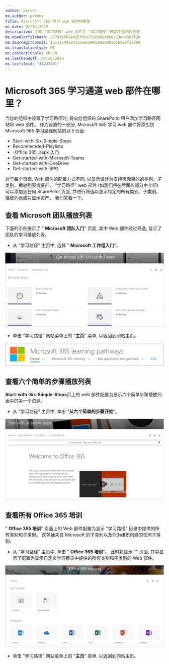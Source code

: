 ```yaml
---
author: pkrebs
ms.author: pkrebs
title: Microsoft 365 学习 web 部件在哪里
ms.date: 02/15/2019
description: 了解 "学习路径" web 部件在 "学习路径" 网站中显示的位置
ms.openlocfilehash: 27793606ee425f8ca77a66898bb0c23aee5e3f2b
ms.sourcegitcommit: 1a111a49a0413a56a880e29109ba01b5e5f33d09
ms.translationtype: MT
ms.contentlocale: zh-CN
ms.lasthandoff: 05/20/2019
ms.locfileid: "34247601"
---
```

# <a name="wheres-the-microsoft-365-learning-pathways-web-part"></a>Microsoft 365 学习通道 web 部件在哪里？

当您的组织中设置了学习路径时, 将向您组织的 SharePoint 租户添加学习路径网站和 web 部件。 作为设置的一部分, Microsoft 365 学习 web 部件将添加到 Microsoft 365 学习路径网站的以下页面:

- Start-with-Six-Simple-Steps 
- Recommended-Playlists
- -Office 365 .aspx 入门
- Get-started-with-Microsoft-Teams
- Get-started-with-OneDrive
- Get-started-with-SPO

对于每个页面, Web 部件的配置方式不同, 以显示设计为支持页面目的的类别、子类别、播放列表或资产。 "学习路径" web 部件 (如我们将在后面的部分中介绍) 可以添加到任何 SharePoint 页面, 并进行筛选以显示特定的所有类别、子类别、播放列表或只显示资产。 我们来看一下。 

## <a name="view-microsoft-teams-playlists"></a>查看 Microsoft 团队播放列表

下面的示例展示了 " **Microsoft 团队入门**" 页面, 其中 Web 部件经过筛选, 显示了团队的学习播放列表。 

- 从 "学习路径" 主页中, 选择 " **Microsoft 工作组入门**"。

![cg-whereiswp-teams](media/cg-whereiswp-teams.png)

- 单击 "学习路径" 网站菜单上的 "**主页**" 菜单, 以返回到网站主页。

![cg-homebtnmenu](media/cg-homebtnmenu.png)

## <a name="view-the-six-simple-steps-playlist"></a>查看六个简单的步骤播放列表

**Start-with-Six-Simple-Steps**页上的 web 部件配置为显示六个简单步骤播放列表中的第一个资源。 

- 从 "学习路径" 主页中, 单击 "**从六个简单的步骤开始**"。 

![cg-whereiswp-six](media/cg-whereiswp-six.png)

## <a name="view-all-office-365-training"></a>查看所有 Office 365 培训

" **Office 365 培训**" 页面上的 Web 部件配置为显示 "学习路径" 目录中提供的所有类别和子类别。 这包括来自 Microsoft 的子类别以及你为组织创建的任何子类别。

- 从 "学习路径" 主页中, 单击 " **Office 365 培训**"。 此时将显示 "" 页面, 其中显示了配置为显示自定义学习目录中提供的所有类别和子类别的 Web 部件。

![cg-whereiswp-o365](media/cg-whereiswp-o365.png)

- 单击 "学习路径" 网站菜单上的 "**主页**" 菜单, 以返回到网站主页。

